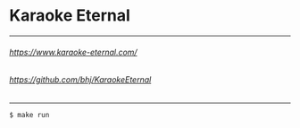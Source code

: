# Karaoke Eternal

---

###### https://www.karaoke-eternal.com/
###### https://github.com/bhj/KaraokeEternal

---

```shell
$ make run
```
